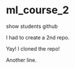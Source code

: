 # ml_course_2
show students github

I had to create a 2nd repo.


Yay! I cloned the repo!

Another line.
